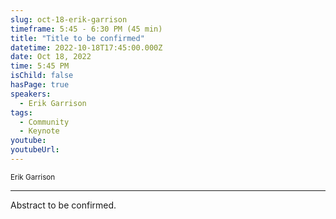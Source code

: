 ```yaml
---
slug: oct-18-erik-garrison
timeframe: 5:45 - 6:30 PM (45 min)
title: "Title to be confirmed"
datetime: 2022-10-18T17:45:00.000Z
date: Oct 18, 2022
time: 5:45 PM
isChild: false
hasPage: true
speakers:
  - Erik Garrison
tags:
  - Community
  - Keynote
youtube: 
youtubeUrl: 
---
```

<div className="mb-4">
  <small className="typo-small">
    Erik Garrison
  </small>
</div>

<hr className="border-t border-gray-50 mb-4 opacity-20" />

Abstract to be confirmed.
